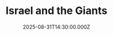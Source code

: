 ---
video:
  type: vimeo
  id: 1114703713
speaker:
  permalink: bart-wilkins
  name: Bart Wilkins
title: Israel and the Giants
image: https://i.imgur.com/OSUWcDH.png
date: 2025-08-31T14:30:00.000Z
---